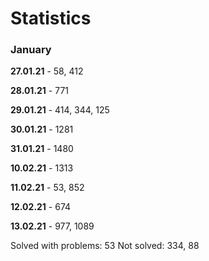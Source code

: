 # Statistics

### January

**27.01.21** - 58, 412

**28.01.21** - 771

**29.01.21** - 414, 344, 125

**30.01.21** - 1281

**31.01.21** - 1480

**10.02.21** - 1313

**11.02.21** - 53, 852

**12.02.21** - 674

**13.02.21** - 977, 1089

Solved with problems: 53
Not solved: 334, 88